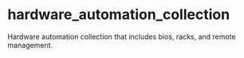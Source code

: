 # hardware_automation_collection
Hardware automation collection that includes bios, racks, and remote management.
